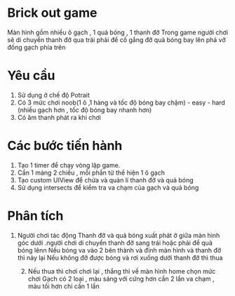 #  Brick out game
   Màn hình  gồm nhiều ô gạch , 1 quả bóng , 1 thanh đỡ 
   Trong game người chơi sẽ di chuyển thanh đỡ qua trái phải để cố gắng đỡ quả bóng bay lên phá vỡ đống gạch phía trên 


# Yêu cầu 
1. Sử dụng ở chế độ  Potrait
2. Có 3 mức chơi noob(1 ô ,1 hàng và tốc độ bóng bay chậm) - easy - hard (nhiều gạch hơn , tốc độ bóng bay nhanh hơn)
3. Có âm thanh phát ra khi chơi

# Các bước tiến hành 
1. Tạo 1 timer để chạy vòng lặp game.   
2. Cần 1 mảng 2 chiều , mỗi phần tử thể hiện 1 ô gạch
3. Tạo  custom UIView để chứa và quản lí thanh đỡ và quả bóng
4. Sử dụng intersects để kiểm tra va chạm của gạch và quả bóng

# Phân tích
1.  Người chơi tác động 
    Thanh đỡ và quả bóng xuất phát ở giữa màn hình góc dưới .người chơi di chuyển thanh đỡ sang trái hoặc phải để quả bóng lênn
    Nếu bóng va vào 2 bên thành và đỉnh màn hình và thanh đỡ thì nảy lại 
    Nếu không đỡ được bóng và rơi xuống dưới  thanh đỡ thì thua
    
    2. Nếu thua thì chơi chơi lại , thắng thì về màn hình home chọn mức chơi
    Gạch có 2 loại , màu sáng với cứng hơn cần 2 lần va chạm , màu tối hơn chỉ cần 1 lần 
    
    
    



